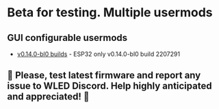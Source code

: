 # Beta for testing. Multiple usermods

## GUI configurable usermods

- [v0.14.0-bl0 builds](https://github.com/srg74/WLED-wemos-shield/tree/master/resources/experimental/Firmware) - ESP32 only v0.14.0-bl0 build 2207291

## 🔴 Please, test latest firmware and report any issue to WLED Discord. Help highly anticipated and appreciated! 🔴

